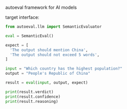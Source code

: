 autoeval framework for AI models


target interface:

```python
from autoeval.llm import SemanticEvaluator

eval = SemanticEval()

expect = [
  'The output should mention China',
  'The output should not exceed 5 words',
]

input = "Which country has the highest population?"
output = "People's Republic of China"

result = eval(input, output, expect)

print(result.verdict)
print(result.confidence)
print(result.reasoning)
```
